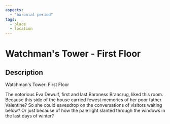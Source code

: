 ```yaml
---
aspects:
  - "baronial period"
tags:
  - place
  - location
---
```


# Watchman's Tower - First Floor

## Description
Watchman's Tower: First Floor

The notorious Eva Dewulf, first and last Baroness Brancrug, liked this room. Because this side of the house carried fewest memories of her poor father Valentine? So she could eavesdrop on the conversations of visitors waiting below? Or just because of how the pale light slanted through the windows in the last days of winter?